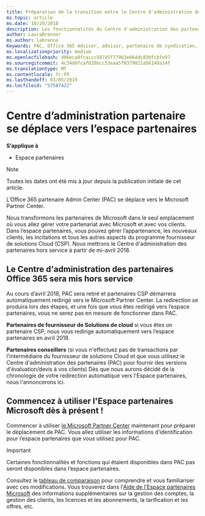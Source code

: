```yaml
---
title: Préparation de la transition entre le Centre d'administration des partenaires et l'Espace partenaires | Espace partenaires
ms.topic: article
ms.date: 10/29/2018
description: Les fonctionnalités du Centre d'administration des partenaires Office 365 sont transférées sur l'Espace partenaires.
author: LauraBrenner
ms.author: labrenne
Keywords: PAC, Office 365 Advisor, advisor, partenaire de syndication, mettre hors service PAC, PAC mise hors service
ms.localizationpriority: medium
ms.openlocfilehash: d96eca0fcaccc58745f77963e664dc830fcbfe97
ms.sourcegitcommit: 4c34d6fcaf020bcc53eaa5f0379011a56149a14f
ms.translationtype: MT
ms.contentlocale: fr-FR
ms.lasthandoff: 03/05/2019
ms.locfileid: "57587422"
---
```

# <a name="partner-admin-center-is-moving-to-the-partner-center"></a>Centre d’administration partenaire se déplace vers l’espace partenaires

**S’applique à**

-  Espace partenaires

> [!NOTE]  
>  Toutes les dates ont été mis à jour depuis la publication initiale de cet article.

L’Office 365 partenaire Admin Center (PAC) se déplace vers le Microsoft Partner Center.

Nous transformons les partenaires de Microsoft dans le seul emplacement où vous allez gérer votre partenariat avec Microsoft et avec vos clients. Dans l’espace partenaires, vous pouvez gérer l’appartenance, les nouveaux clients, les incitations et tous les autres aspects du programme fournisseur de solutions Cloud (CSP). Nous mettrons le Centre d'administration des partenaires hors service à partir de mi-avril 2018.

## <a name="the-office-365-partner-admin-center-pac-will-be-retired"></a>Le Centre d'administration des partenaires Office 365 sera mis hors service

Au cours d’avril 2018, PAC sera retiré et partenaires CSP démarrera automatiquement redirigé vers le Microsoft Partner Center. La redirection se produira lors des étapes, et une fois que vous êtes redirigé vers l’espace partenaires, vous ne serez pas en mesure de fonctionner dans PAC. 

**Partenaires de fournisseur de Solutions de cloud** si vous êtes un partenaire CSP, nous vous redirige automatiquement vers l’espace partenaires en avril 2018. 

**Partenaires conseillers** (si vous n'effectuez pas de transactions par l'intermédiaire du fournisseur de solutions Cloud et que vous utilisez le Centre d'administration des partenaires (PAC) pour fournir des versions d'évaluation/devis à vos clients) Dès que nous aurons décidé de la chronologie de votre redirection automatique vers l'Espace partenaires, nous l'annoncerons ici. 


## <a name="start-using-the-microsoft-partner-center-now"></a>Commencez à utiliser l'Espace partenaires Microsoft dès à présent !

Commencer à utiliser [le Microsoft Partner Center](https://partnercenter.microsoft.com/) maintenant pour préparer le déplacement de PAC.  Vous allez utiliser les informations d’identification pour l’espace partenaires que vous utilisez pour PAC. 

> [!IMPORTANT]  
> Certaines fonctionnalités et fonctions qui étaient disponibles dans PAC pas seront disponibles dans l’espace partenaires.

 Consultez le [tableau de comparaison](moving-from-pac-to-pc.md) pour comprendre et vous familiariser avec ces modifications.  Vous trouverez dans l'[Aide de l'Espace partenaires Microsoft](https://partnercenter.microsoft.com/partner/help) des informations supplémentaires sur la gestion des comptes, la gestion des clients, les licences et les abonnements, la tarification et les offres, etc.

 